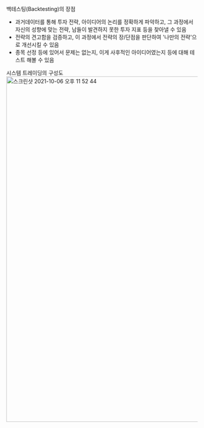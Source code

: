 백테스팅(Backtesting)의 장점

- 과거데이터를 통해 투자 전략, 아이디어의 논리를 정확하게 파악하고, 그 과정에서 자신의 성향에 맞는 전략, 남들이 발견하지 못한 투자 지표 등을 찾아낼 수 있음
- 전략의 견고함을 검증하고, 이 과정에서 전략의 장/단점을 판단하여 '나만의 전략'으로 개선시킬 수 있음
- 종목 선정 등에 있어서 문제는 없는지, 이게 사후적인 아이디어였는지 등에 대해 테스트 해볼 수 있음

시스템 트레이딩의 구성도
<img width="908" alt="스크린샷 2021-10-06 오후 11 52 44" src="https://user-images.githubusercontent.com/61046325/136232613-1bb1d9ab-a711-493e-9826-3563bc9e4eaf.png">

